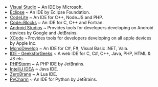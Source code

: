   * [Visual Studio](https://visualstudio.microsoft.com/) ~ An IDE by Microsoft.
  * [Eclipse](https://www.eclipse.org/downloads/) ~ An IDE by Eclipse Foundation.
  * [CodeLite](https://codelite.org/) ~ An IDE for C++, Node.JS and PHP.
  * [Code::Blocks](http://www.codeblocks.org/) ~ An IDE for C, C++ and Fortran.
  * [Android Studios](https://developer.android.com/studio/) ~ Provides tools for developers developing on Android devices by Google and JetBrains.
  * [XCode](https://developer.apple.com/xcode/) ~Provides tools for developers developing on all apple devices by Apple Inc.
  * [MonoDevelop](https://www.monodevelop.com/) ~ An IDE for C#, F#, Visual Basic .NET, Vala.
  * [IDE - GeeksforGeeks](https://ide.geeksforgeeks.org/) ~ A web IDE for C, C#, C++, Java, PHP, HTML & JS etc.
  * [PHPStorm](https://www.jetbrains.com/phpstorm/) ~ A PHP IDE by JetBrains.
  * [IntelliJ IDEA](https://www.jetbrains.com/idea/) ~ Java IDE.
  * [ZeroBrane](https://studio.zerobrane.com/) ~ A Lua IDE.
  * [PyCharm](https://www.jetbrains.com/pycharm/) ~ An IDE for Python by JetBrains.